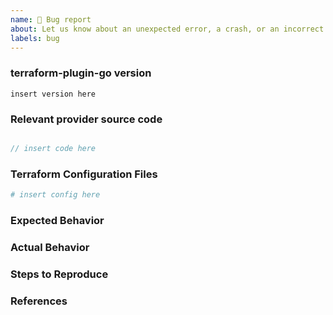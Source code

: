 ```yaml
---
name: 🐛 Bug report
about: Let us know about an unexpected error, a crash, or an incorrect behavior.
labels: bug
---
```


### terraform-plugin-go version
<!---
Inspect your go.mod as below to find the version, and paste the result between
the ``` marks below.

go list -m github.com/hashicorp/terraform-plugin-go/...

If you are not running the latest version of terraform-plugin-go, please try
upgrading because your bug may have already been fixed.
-->

```
insert version here
```

### Relevant provider source code

<!--
Paste any Go code that you believe to be relevant to the bug
When in doubt, a minimal reproduction is best
-->
```go

// insert code here

```

### Terraform Configuration Files
<!--
Paste the relevant parts of your Terraform configuration between the ``` marks below.
-->

```tf
# insert config here
```


### Expected Behavior
<!--
What should have happened?
-->

### Actual Behavior
<!--
What actually happened?
-->

### Steps to Reproduce
<!--
Please list the full steps required to reproduce the issue, for example:
1. `terraform init`
2. `terraform apply`
-->

### References
<!--
Are there any other GitHub issues (open or closed) or Pull Requests that should be linked here? For example:

- #6017
-->
